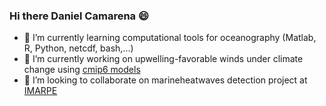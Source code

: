 ### Hi there Daniel Camarena :smile:

<!--
**DanielCamarena/DanielCamarena** is a ✨ _special_ ✨ repository because its `README.md` (this file) appears on your GitHub profile.

Here are some ideas to get you started:

- 🔭 I’m currently working on ...
- 🌱 I’m currently learning ...
- 👯 I’m looking to collaborate on ...
- 🤔 I’m looking for help with ...
- 💬 Ask me about ...
- 📫 How to reach me: ...
- 😄 Pronouns: ...
- ⚡ Fun fact: ...
-->

- 🌱 I’m currently learning computational tools for oceanography (Matlab, R, Python, netcdf, bash,...)
- 🔭 I’m currently working on upwelling-favorable winds under climate change using [cmip6 models](https://www.wcrp-climate.org/wgcm-cmip/wgcm-cmip6)
- 👯 I’m looking to collaborate on marineheatwaves detection project at [IMARPE](https://www.gob.pe/imarpe)
